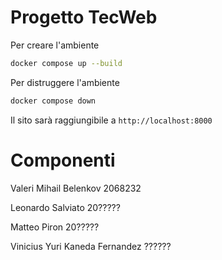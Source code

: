 # Progetto TecWeb

Per creare l'ambiente
```bash
docker compose up --build
```

Per distruggere l'ambiente
```bash
docker compose down
```

Il sito sarà raggiungibile a `http://localhost:8000`

# Componenti

Valeri Mihail Belenkov 2068232

Leonardo Salviato 20?????

Matteo Piron 20?????

Vinicius Yuri Kaneda Fernandez ??????
